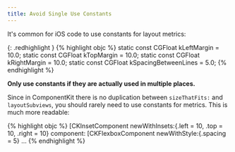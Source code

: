 ```yaml
---
title: Avoid Single Use Constants
---
```


It's common for iOS code to use constants for layout metrics:

{: .redhighlight }
{% highlight objc %}
static const CGFloat kLeftMargin = 10.0;
static const CGFloat kTopMargin = 10.0;
static const CGFloat kRightMargin = 10.0;
static const CGFloat kSpacingBetweenLines = 5.0;
{% endhighlight %}

**Only use constants if they are actually used in multiple places.**

Since in ComponentKit there is no duplication between `sizeThatFits:` and `layoutSubviews`, you should rarely need to use constants for metrics. This is much more readable:

{% highlight objc %}
[CKInsetComponent
 newWithInsets:{.left = 10, .top = 10, .right = 10}
 component:
 [CKFlexboxComponent
  newWithStyle:{.spacing = 5}
  ...
{% endhighlight %}
